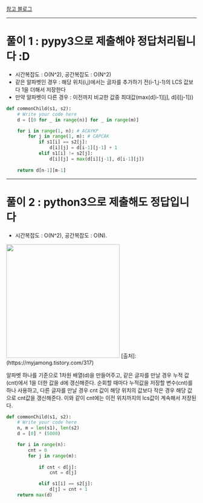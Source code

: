 [참고 블로그](https://myjamong.tistory.com/317)  

---
# 풀이 1 : pypy3으로 제출해야 정답처리됩니다 :D 
- 시간복잡도 : O(N^2), 공간복잡도 : O(N^2)  
- 같은 알파벳인 경우 : 해당 위치(i,j)에서는 글자를 추가하기 전(i-1,j-1)의 LCS 값보다 1을 더해서 저장한다  
- 만약 알파벳이 다른 경우 : 이전까지 비교한 값중 최대값(max(d[i-1][j], d[i][j-1]))
```python
def commonChild(s1, s2):
    # Write your code here
    d = [[0 for _ in range(n)] for _ in range(m)]

    for i in range(1, n): # ACAYKP
        for j in range(1, m): # CAPCAK
            if s1[i] == s2[j]:
                d[i][j] = d[i-1][j-1] + 1
            elif s1[i] != s2[j]:
                d[i][j] = max(d[i][j-1], d[i-1][j])
    
    return d[n-1][m-1]
```
---
# 풀이 2 : python3으로 제출해도 정답입니다
- 시간복잡도 : O(N^2), 공간복잡도 : O(N). 

<img width= "300" src="https://img1.daumcdn.net/thumb/R1280x0/?scode=mtistory2&fname=https%3A%2F%2Fblog.kakaocdn.net%2Fdn%2FcrVjs9%2Fbtrh8CowQGJ%2FBkvYwPNpNAR7L7KjwhkBA1%2Fimg.png">  
[출처]:(https://myjamong.tistory.com/317)  

알파벳 하나를 기준으로 1차원 배열(d)을 만들어주고, 같은 글자를 만날 경우 누적 값(cnt)에서 1을 더한 값을 d에 갱신해준다.
순회할 때마다 누적값을 저장할 변수(cnt)를 하나 사용하고, 다른 글자를 만날 경우 cnt 값이 해당 위치의 값보다 작은 경우 해당 값으로 cnt값을 갱신해준다.
이와 같이 cnt에는 이전 위치까지의 lcs값이 계속해서 저장된다.

```python
def commonChild(s1, s2):
    # Write your code here
    n, m = len(s1), len(s2)
    d = [0] * (5000)

    for i in range(n):
        cnt = 0
        for j in range(m):
            
            if cnt < d[j]:
                cnt = d[j]

            elif s1[i] == s2[j]:
                d[j] = cnt + 1
    return max(d)
```
